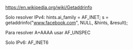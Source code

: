 https://en.wikipedia.org/wiki/Getaddrinfo

Solo resolver IPv4:
hints.ai_family = AF_INET;
s = getaddrinfo("www.facebook.com", NULL, &hints, &result);

Para resolver A+AAAA usar AF_UNSPEC

Solo IPv6: AF_INET6
